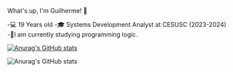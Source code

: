 What's up, I'm Guilherme! 👋

-💻 19 Years old 
-🎓 Systems Development Analyst at CESUSC (2023-2024) 
-🌱I am currently studying programming logic.

[![Anurag's GitHub stats](https://github-readme-stats.vercel.app/api?username=Guguetson)](https://github.com/anuraghazra/github-readme-stats)


![Anurag's GitHub stats](https://github-readme-stats.vercel.app/api?username=Guguetson&show_icons=true)
